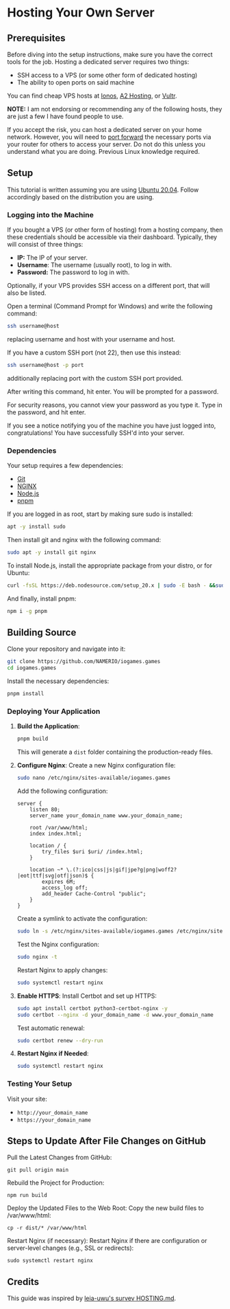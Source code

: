 

# Hosting Your Own Server

## Prerequisites
Before diving into the setup instructions, make sure you have the correct tools for the job. Hosting a dedicated server requires two things: 
* SSH access to a VPS (or some other form of dedicated hosting)
* The ability to open ports on said machine

You can find cheap VPS hosts at [Ionos](https://www.ionos.com/), [A2 Hosting](https://www.a2hosting.com), or [Vultr](https://www.vultr.com/).

**NOTE:** I am not endorsing or recommending any of the following hosts, they are just a few I have found people to use.

If you accept the risk, you can host a dedicated server on your home network. However, you will need to [port forward](https://en.wikipedia.org/wiki/Port_forwarding) the necessary ports via your router for others to access your server. Do not do this unless you understand what you are doing. Previous Linux knowledge required.

## Setup
This tutorial is written assuming you are using [Ubuntu 20.04](https://ubuntu.com/). Follow accordingly based on the distribution you are using.

### Logging into the Machine 
If you bought a VPS (or other form of hosting) from a hosting company, then these credentials should be accessible via their dashboard. Typically, they will consist of three things:
* **IP:** The IP of your server.
* **Username**: The username (usually root), to log in with.
* **Password:** The password to log in with.

Optionally, if your VPS provides SSH access on a different port, that will also be listed.

Open a terminal (Command Prompt for Windows) and write the following command:
```sh
ssh username@host
```
replacing username and host with your username and host.

If you have a custom SSH port (not 22), then use this instead:
```sh
ssh username@host -p port
```
additionally replacing port with the custom SSH port provided.

After writing this command, hit enter. You will be prompted for a password.

For security reasons, you cannot view your password as you type it. Type in the password, and hit enter.

If you see a notice notifying you of the machine you have just logged into, congratulations! You have successfully SSH'd into your server.

### Dependencies
Your setup requires a few dependencies: 
* [Git](https://git-scm.com)
* [NGINX](https://nginx.org)
* [Node.js](https://nodejs.org)
* [pnpm](https://pnpm.io)

If you are logged in as root, start by making sure sudo is installed:
```sh
apt -y install sudo
```

Then install git and nginx with the following command:
```sh
sudo apt -y install git nginx
```

To install Node.js, install the appropriate package from your distro, or for Ubuntu:
```sh
curl -fsSL https://deb.nodesource.com/setup_20.x | sudo -E bash - &&sudo apt-get install -y nodejs
```

And finally, install pnpm:
```sh
npm i -g pnpm
```

## Building Source
Clone your repository and navigate into it:
```sh
git clone https://github.com/NAMERIO/iogames.games
cd iogames.games
```

Install the necessary dependencies:
```sh
pnpm install
```

### Deploying Your Application

1. **Build the Application**:
   ```sh
   pnpm build
   ```
   This will generate a `dist` folder containing the production-ready files.

2. **Configure Nginx**:
   Create a new Nginx configuration file:
   ```sh
   sudo nano /etc/nginx/sites-available/iogames.games
   ```

   Add the following configuration:
   ```nginx
   server {
       listen 80;
       server_name your_domain_name www.your_domain_name;

       root /var/www/html;
       index index.html;

       location / {
           try_files $uri $uri/ /index.html;
       }

       location ~* \.(?:ico|css|js|gif|jpe?g|png|woff2?|eot|ttf|svg|otf|json)$ {
           expires 6M;
           access_log off;
           add_header Cache-Control "public";
       }
   }
   ```

   Create a symlink to activate the configuration:
   ```sh
   sudo ln -s /etc/nginx/sites-available/iogames.games /etc/nginx/sites-enabled/
   ```

   Test the Nginx configuration:
   ```sh
   sudo nginx -t
   ```

   Restart Nginx to apply changes:
   ```sh
   sudo systemctl restart nginx
   ```

3. **Enable HTTPS**:
   Install Certbot and set up HTTPS:
   ```sh
   sudo apt install certbot python3-certbot-nginx -y
   sudo certbot --nginx -d your_domain_name -d www.your_domain_name
   ```

   Test automatic renewal:
   ```sh
   sudo certbot renew --dry-run
   ```

4. **Restart Nginx if Needed**:
   ```sh
   sudo systemctl restart nginx
   ```

### Testing Your Setup
 Visit your site:
   - `http://your_domain_name`
   - `https://your_domain_name`


## Steps to Update After File Changes on GitHub
Pull the Latest Changes from GitHub:
```
git pull origin main
```
Rebuild the Project for Production:
```
npm run build
```
Deploy the Updated Files to the Web Root: Copy the new build files to /var/www/html:
```
cp -r dist/* /var/www/html
```
Restart Nginx (if necessary): Restart Nginx if there are configuration or server-level changes (e.g., SSL or redirects):
```
sudo systemctl restart nginx
```

## Credits

This guide was inspired by [leia-uwu's survev HOSTING.md](https://github.com/leia-uwu/survev/blob/master/HOSTING.md).

